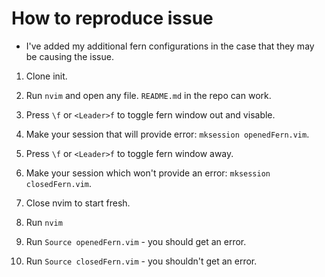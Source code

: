 # How to reproduce issue

- I've added my additional fern configurations in the case that they may be causing the issue.

1. Clone init.

2. Run `nvim` and open any file. `README.md` in the repo can work.

3. Press `\f` or `<Leader>f` to toggle fern window out and visable.

4. Make your session that will provide error: `mksession openedFern.vim`.

5. Press `\f` or `<Leader>f` to toggle fern window away.

6. Make your session which won't provide an error: `mksession closedFern.vim`.

7. Close nvim to start fresh.

8. Run `nvim`

9. Run `Source openedFern.vim` - you should get an error.

10. Run `Source closedFern.vim` - you shouldn't get an error.
